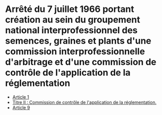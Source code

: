 # Arrêté du 7 juillet 1966 portant création au sein du groupement national interprofessionnel des semences, graines et plants d'une commission interprofessionnelle d'arbitrage et d'une commission de contrôle de l'application de la réglementation

- [Article 1](article-1.md)
- [Titre II : Commission de contrôle de l'application de la réglementation.](titre-ii)
- [Article 9](article-9.md)
